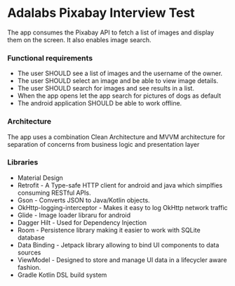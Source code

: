 # Adalabs Pixabay Interview Test
The app consumes the Pixabay API to fetch a list of images and display them on the screen. It also enables image search.
<br />

### Functional requirements
* The user SHOULD see a list of images and the username of the owner.
* The user SHOULD select an image and be able to view image details.
* The user SHOULD search for images and see results in a list.
* When the app opens let the app search for pictures of dogs as default
* The android application SHOULD be able to work offline.

### Architecture
The app uses a combination Clean Architecture and MVVM architecture for separation of concerns from business logic and presentation layer

### Libraries
* Material Design
* Retrofit - A Type-safe HTTP client for android and java which simplfies consuming RESTful APIs.
* Gson - Converts JSON to Java/Kotlin objects.
* OkHttp-logging-interceptor - Makes it easy to log OkHttp network traffic
* Glide - Image loader libraru for android
* Dagger Hilt - Used for Dependency Injection
* Room - Persistence library making it easier to work with SQLite database
* Data Binding - Jetpack library allowing to bind UI components to data sources
* ViewModel - Designed to store and manage UI data in a lifecycler aware fashion.
* Gradle Kotlin DSL build system
